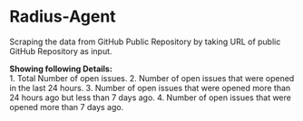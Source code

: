 # Radius-Agent
<p>Scraping the data from GitHub Public Repository by taking URL of public GitHub Repository as input.</p>
<b>Showing following Details:</b><br>
1. Total Number of open issues.
2. Number of open issues that were opened in the last 24 hours.
3. Number of open issues that were opened more than 24 hours ago but less than 7 days ago.
4. Number of open issues that were opened more than 7 days ago.

